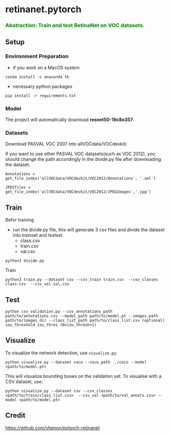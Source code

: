 # retinanet.pytorch
<h3>
<strong>
<font color="green"> 
Abstraction: Train and test  RetinaNet on VOC datasets.
</font>
</strong>
</h3>

## Setup
### Environment Preparation
- if you work on a MacOS system
```
conda install -c anaconda tk
```
- necessary python packages
```
pip install -r requirements.txt
```
### Model
The project will automatically download **resnet50-19c8e357**.
### Datasets
Download PASVAL VOC 2007 into allVOCdata/VOCdevkit/

If you want to use other PASVAL VOC datasets(such as VOC 2012), you should change the path accordingly in the divide.py file after downloading the dataset.
```
Annotations = get_file_index('allVOCdata/VOCdevkit/VOC2012/Annotations', '.xml')
```
```
JPEGfiles = get_file_index('allVOCdata/VOCdevkit/VOC2012/JPEGImages','.jpg')  
```
## Train
Befor training
- run the divide.py file, this will generate 3 csv files and divide the dataset into trainset and testset.
    - class.csv
    - train.csv
    - val.csv
```
python3 divide.py
```
Train
```
python3 train.py --dataset csv --csv_train train.csv  --csv_classes class.csv  --csv_val val.csv
```
## Test
```
python csv_validation.py --csv_annotations_path path/to/annotations.csv --model_path path/to/model.pt --images_path path/to/images_dir --class_list_path path/to/class_list.csv (optional) iou_threshold iou_thres (0<iou_thresh<1)
```
## Visualize

To visualize the network detection, use `visualize.py`:

```
python visualize.py --dataset coco --coco_path ../coco --model <path/to/model.pt>
```
This will visualize bounding boxes on the validation set. To visualise with a CSV dataset, use:

```
python visualize.py --dataset csv --csv_classes <path/to/train/class_list.csv>  --csv_val <path/to/val_annots.csv> --model <path/to/model.pt>
```



## Credit
https://github.com/yhenon/pytorch-retinanet